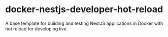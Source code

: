 # docker-nestjs-developer-hot-reload
A base template for building and testing NestJS applications in Docker with hot reload for developing live.
